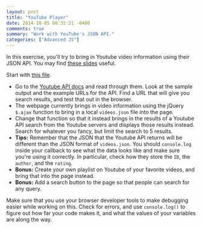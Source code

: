 ```yaml
---
layout: post
title: "YouTube Player"
date: 2014-10-05 08:32:21 -0400
comments: true
summary: "Work with YouTube's JSON API."
categories: ["Advanced JS"]
---
```


In this exercise, you'll try to bring in Youtube video information using their JSON API. You may find [these slides](http://gdisf-js-apis.appspot.com/) useful.

Start with [this file](http://www.teaching-materials.org/ajax/jsapis_solution.html).

- Go to the [Youtube API docs](https://developers.google.com/youtube/2.0/developers_guide_jsonc) and read through them. Look at the sample output and the example URLs for the API. Find a URL that will give you search results, and test that out in the browser.
- The webpage currently brings in video information using the jQuery `$.ajax` function to bring in a local `videos.json` file into the page. 
- Change that function so that it instead brings in the results of a Youtube API search from the Youtube servers and displays those results instead. Search for whatever you fancy, but limit the search to 5 results. 
- **Tips:** Remember that the JSON that the Youtube API returns will be different than the JSON format of `videos.json`. You should `console.log` inside your callback to see what the data looks like and make sure you're using it correctly. In particular, check how they store the `ID`, the `author`, and the `rating`.
- **Bonus:** Create your own playlist on Youtube of your favorite videos, and bring that into the page instead.
- **Bonus:** Add a search button to the page so that people can search for any query.

Make sure that you use your browser developer tools to make debugging easier while working on this. Check for errors, and use `console.log()` to figure out how far your code makes it, and what the values of your variables are along the way.
